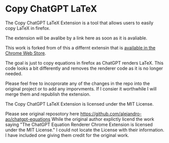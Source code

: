 # Copy ChatGPT LaTeX

The Copy ChatGPT LaTeX Extension is a tool that allows users to easily copy LaTeX in firefox. 

The extension will be avalibe by a link here as soon as it is avaliable. 


This work is forked from of this a differnt extensin that is [available in the Chrome Web Store](https://chrome.google.com/webstore/detail/chatgpt-equation-renderer/nkkkaendbndanjjndfpebmekhgdjlhkh?hl). 

The goal is just to copy equations in firefox as ChatGPT renders LaTeX. This code looks a bit differently and removes the renderer code as it is no longer needed. 

Please feel free to incoprorate any of the changes in the repo into the original project or to add any imporvments. If I consier it worthwhile I will merge them and republish the extension. 

The Copy ChatGPT LaTeX Extension is licensed under the MIT License. 

Please see original reposotory here https://github.com/alejandro-ao/chatgpt-equations 
While the original author explictly licend the work saying "The ChatGPT Equation Renderer Chrome Extension is licensed under the MIT License."  I could not locate the License with their information. I have included one giving them credit for the original work. 
